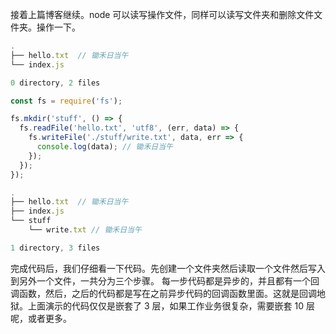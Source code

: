 接着上篇博客继续。node 可以读写操作文件，同样可以读写文件夹和删除文件文件夹。操作一下。

```javascript
.
├── hello.txt  // 锄禾日当午
└── index.js

0 directory, 2 files
```

```javascript
const fs = require('fs');

fs.mkdir('stuff', () => {
  fs.readFile('hello.txt', 'utf8', (err, data) => {
    fs.writeFile('./stuff/write.txt', data, err => {
      console.log(data); // 锄禾日当午
    });
  });
});
```

```javascript
.
├── hello.txt  // 锄禾日当午
├── index.js
└── stuff
    └── write.txt // 锄禾日当午

1 directory, 3 files
```

完成代码后，我们仔细看一下代码。先创建一个文件夹然后读取一个文件然后写入到另外一个文件，一共分为三个步骤。
每一步代码都是异步的，并且都有一个回调函数，然后，之后的代码都是写在之前异步代码的回调函数里面。这就是回调地狱。上面演示的代码仅仅是嵌套了 3 层，如果工作业务很复杂，需要嵌套 10 层呢，或者更多。
